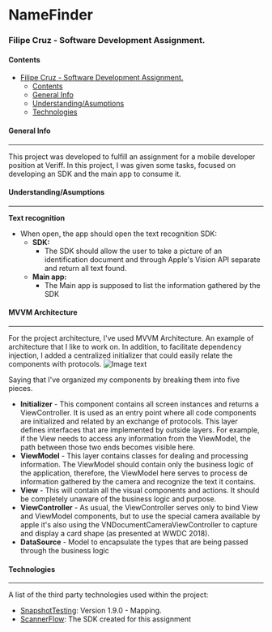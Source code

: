 # NameFinder
### Filipe Cruz - Software Development Assignment.
#### Contents
- [Filipe Cruz - Software Development Assignment.](#Filipe-Cruz-Software-Development-Assignment)
  - [Contents](#contents)
  - [General Info](#general-info)
  - [Understanding/Asumptions](#understandingasumptions)
  - [Technologies](#technologies)
#### General Info
***
This project was developed to fulfill an assignment for a mobile developer position at Veriff.
In this project, I was given some tasks, focused on developing an SDK and the main app to consume it.

#### Understanding/Asumptions
***
**Text recognition**
  - When open, the app should open the text recognition SDK:
    - **SDK:**
      - The SDK should allow the user to take a picture of an identification document and through Apple's Vision API separate and return all text found.
    - **Main app:**
      - The Main app is supposed to list the information gathered by the SDK

#### MVVM Architecture
***
For the project architecture, I've used MVVM Architecture.
An example of architecture that I like to work on. In addition, to facilitate dependency injection, I added a centralized initializer that could easily relate the components with protocols.
![Image text](https://miro.medium.com/max/4000/1*pFVk0tVSIkeSYD7RZ2sVaw.png)

Saying that I've organized my components by breaking them into five pieces.
- ****Initializer**** - This component contains all screen instances and returns a ViewController. It is used as an entry point where all code components are initialized and related by an exchange of protocols. This layer defines interfaces that are implemented by outside layers. For example, if the View needs to access any information from the ViewModel, the path between those two ends becomes visible here.
- ****ViewModel**** - This layer contains classes for dealing and processing information. The ViewModel should contain only the business logic of the application, therefore, the ViewModel here serves to process de information gathered by the camera and recognize the text it contains.
- ****View**** - This will contain all the visual components and actions. It should be completely unaware of the business logic and purpose.
- ****ViewController**** - As usual, the ViewController serves only to bind View and ViewModel components, but to use the special camera available by apple it's also using the VNDocumentCameraViewController to capture and display a card shape (as presented at WWDC 2018).
- ****DataSource**** - Model to encapsulate the types that are being passed through the business logic

  
#### Technologies
***
A list of the third party technologies used within the project:
* [SnapshotTesting]("https://github.com/pointfreeco/swift-snapshot-testing.git"): Version 1.9.0 - Mapping.
* [ScannerFlow](https://github.com/filipe7788/ScannerFlow): The SDK created for this assignment